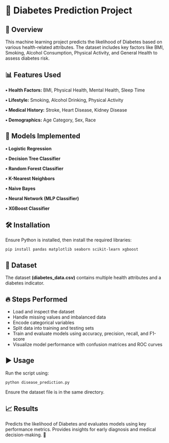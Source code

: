
<h1>🏥 Diabetes Prediction Project</h1>
<h2>📌 Overview</h2>
    <p>This machine learning project predicts the likelihood of Diabetes based on various health-related attributes. The dataset includes key factors like BMI, Smoking, Alcohol Consumption, Physical Activity, and General Health to assess diabetes risk.</p>
 
<h2><strong>📊 Features Used</strong></h2>
<p><strong>• Health Factors:</strong> BMI, Physical Health, Mental Health, Sleep Time</p>
<p><strong>• Lifestyle:</strong> Smoking, Alcohol Drinking, Physical Activity</p>
<p><strong>• Medical History:</strong> Stroke, Heart Disease, Kidney Disease</p>
<p><strong>• Demographics:</strong> Age Category, Sex, Race</p>

<h2><strong>🚀 Models Implemented</strong></h2>
<p><strong>• Logistic Regression</strong></p>
<p><strong>• Decision Tree Classifier</strong></p>
<p><strong>• Random Forest Classifier</strong></p>
<p><strong>• K-Nearest Neighbors</strong></p>
<p><strong>• Naive Bayes</strong></p>
<p><strong>• Neural Network (MLP Classifier)</strong></p>
<p><strong>• XGBoost Classifier</strong></p>

<h2>🛠 Installation</h2>
    <p>Ensure Python is installed, then install the required libraries:</p>
    <code>pip install pandas matplotlib seaborn scikit-learn xgboost</code>

<h2>📂 Dataset</h2>
    <p>The dataset <strong>(diabetes_data.csv)</strong> contains multiple health attributes and a diabetes indicator.</p>

  <h2>🔥 Steps Performed</h2>
    <ul>
        <li>Load and inspect the dataset</li>
        <li>Handle missing values and imbalanced data</li>
        <li>Encode categorical variables</li>
        <li>Split data into training and testing sets</li>
        <li>Train and evaluate models using accuracy, precision, recall, and F1-score</li>
        <li>Visualize model performance with confusion matrices and ROC curves</li>
    </ul>
    
<h2>▶ Usage</h2>
    <p>Run the script using:</p>
    <code>python disease_prediction.py</code>
 <p>Ensure the dataset file is in the same directory.</p>

<h2>📈 Results</h2>
  <p>Predicts the likelihood of Diabetes and evaluates models using key performance metrics. Provides insights for early diagnosis and medical decision-making. 🚀</p>

   

